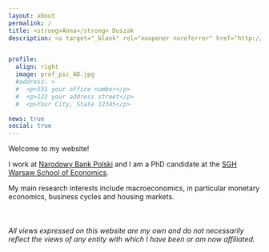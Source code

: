 ```yaml
---
layout: about
permalink: /
title: <strong>Anna</strong> Duszak
description: <a target="_blank" rel="noopener noreferrer" href="http://www.nbp.pl/homen.aspx?f=/srodeken.htm">NBP</a> and <a target="_blank" rel="noopener noreferrer" href="http://www.sgh.waw.pl/en">SGH</a>


profile:
  align: right
  image: prof_pic_AD.jpg
  #address: >
  #  <p>555 your office number</p>
  #  <p>123 your address street</p>
  #  <p>Your City, State 12345</p>

news: true
social: true
---
```


Welcome to my website!

I work at <a target="_blank" rel="noopener noreferrer" href="http://www.nbp.pl/homen.aspx?f=/srodeken.htm">Narodowy Bank Polski</a> and I am a PhD candidate at the <a target="_blank" rel="noopener noreferrer" href="http://www.sgh.waw.pl/en">SGH Warsaw School of Economics</a>.

My main research interests include macroeconomics, in particular monetary economics, business cycles and housing markets.

<br />

###### *All views expressed on this website are my own and do not necessarily reflect the views of any entity with which I have been or am now affiliated.*
